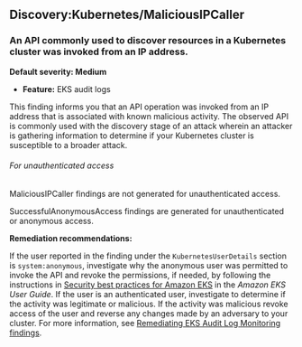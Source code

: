 Discovery:Kubernetes/MaliciousIPCaller
--------------------------------------


### An API commonly used to discover resources in a Kubernetes cluster was invoked from an IP address.


**Default severity: Medium**


 * **Feature:** EKS audit logs

This finding informs you that an API operation was invoked from an IP address that is associated with known malicious activity. The observed API is commonly used with the discovery stage of an attack wherein an attacker is gathering information to determine if your Kubernetes cluster is susceptible to a broader attack. 


###### For unauthenticated access

MaliciousIPCaller findings are not generated for unauthenticated access. 

SuccessfulAnonymousAccess findings are generated for unauthenticated or anonymous access.


**Remediation recommendations:**


If the user reported in the finding under the `KubernetesUserDetails` section is `system:anonymous`, investigate why the anonymous user was permitted to invoke the API and revoke the permissions, if needed, by following the instructions in [Security best practices for Amazon EKS](https://docs.aws.amazon.com/eks/latest/userguide/security-best-practices.html) in the *Amazon EKS User Guide*. If the user is an authenticated user, investigate to determine if the activity was legitimate or malicious. If the activity was malicious revoke access of the user and reverse any changes made by an adversary to your cluster. For more information, see [Remediating EKS Audit Log Monitoring findings](./guardduty-remediate-kubernetes.html).

